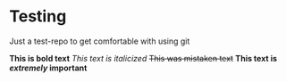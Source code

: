 # Testing
Just a test-repo to get comfortable with using git

**This is bold text**
*This text is italicized*
~~This was mistaken text~~
**This text is _extremely_ important**
